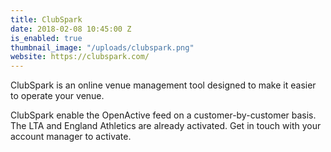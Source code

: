 ```yaml
---
title: ClubSpark
date: 2018-02-08 10:45:00 Z
is_enabled: true
thumbnail_image: "/uploads/clubspark.png"
website: https://clubspark.com/
---
```


ClubSpark is an online venue management tool designed to make it easier to operate your venue.

ClubSpark enable the OpenActive feed on a customer-by-customer basis. The LTA and England Athletics are already activated. Get in touch with your account manager to activate.